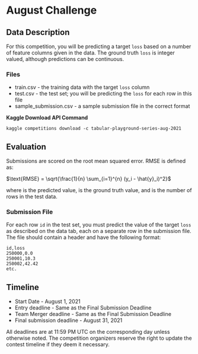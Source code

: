 # August Challenge

## Data Description

For this competition, you will be predicting a target `loss` based on a number of feature columns given in the data. The ground truth `loss` is integer valued, although predictions can be continuous.

### Files

* train.csv - the training data with the target `loss` column
* test.csv - the test set; you will be predicting the `loss` for each row in this file
* sample_submission.csv - a sample submission file in the correct format

**Kaggle Download API Command**

`kaggle competitions download -c tabular-playground-series-aug-2021`

## Evaluation

Submissions are scored on the root mean squared error. RMSE is defined as:

$\text{RMSE} = \sqrt{\frac{1}{n} \sum_{i=1}^{n} (y_i - \hat{y}_i)^2}$

where  is the predicted value,  is the ground truth value, and  is the number of rows in the test data. 

### Submission File
For each row `id` in the test set, you must predict the value of the target `loss` as described on the data tab, each on a separate row in the submission file. The file should contain a header and have the following format:

```
id,loss
250000,0.0
250001,10.3
250002,42.42
etc.
```

## Timeline

* Start Date - August 1, 2021
* Entry deadline - Same as the Final Submission Deadline
* Team Merger deadline - Same as the Final Submission Deadline
* Final submission deadline - August 31, 2021

All deadlines are at 11:59 PM UTC on the corresponding day unless otherwise noted. The competition organizers reserve the right to update the contest timeline if they deem it necessary.